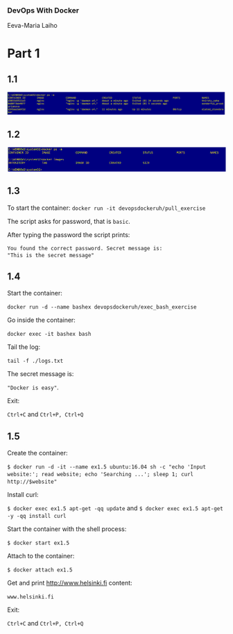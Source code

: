 ### DevOps With Docker
Eeva-Maria Laiho

# Part 1

## 1.1

![Exercise 1.1](1.1.PNG)

## 1.2

![Exercise 1.2](1.2.PNG)

## 1.3

To start the container:
```docker run -it devopsdockeruh/pull_exercise```

The script asks for password, that is ```basic```.

After typing the password the script prints:
```
You found the correct password. Secret message is:
"This is the secret message"
```

## 1.4

Start the container: 

```docker run -d --name bashex devopsdockeruh/exec_bash_exercise```

Go inside the container: 

```docker exec -it bashex bash```

Tail the log: 

```tail -f ./logs.txt```

The secret message is: 

```"Docker is easy"```.

Exit: 

```Ctrl+C``` and ```Ctrl+P, Ctrl+Q```


## 1.5 

Create the container: 

```$ docker run -d -it --name ex1.5 ubuntu:16.04 sh -c "echo 'Input website:'; read website; echo 'Searching ...'; sleep 1; curl http://$website"```

Install curl:

```$ docker exec ex1.5 apt-get -qq update``` and ```$ docker exec ex1.5 apt-get -y -qq install curl```

Start the container with the shell process: 

```$ docker start ex1.5```

Attach to the container: 

```$ docker attach ex1.5```

Get and print http://www.helsinki.fi content: 

```www.helsinki.fi```

Exit: 

```Ctrl+C``` and ```Ctrl+P, Ctrl+Q```






